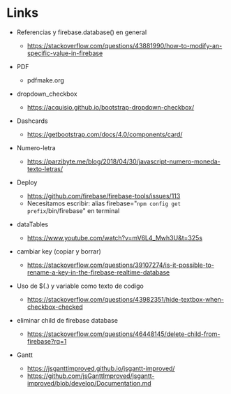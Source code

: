 # Links

  - Referencias y firebase.database() en general
    - https://stackoverflow.com/questions/43881990/how-to-modify-an-specific-value-in-firebase

  - PDF
    - pdfmake.org


  - dropdown_checkbox
    - https://acquisio.github.io/bootstrap-dropdown-checkbox/

  - Dashcards
    - https://getbootstrap.com/docs/4.0/components/card/


  - Numero-letra
    - https://parzibyte.me/blog/2018/04/30/javascript-numero-moneda-texto-letras/


  - Deploy
    - https://github.com/firebase/firebase-tools/issues/113
    - Necesitamos escribir: alias firebase="`npm config get prefix`/bin/firebase"
en terminal

  - dataTables
    - https://www.youtube.com/watch?v=mV6L4_Mwh3U&t=325s

  - cambiar key (copiar y borrar)
    - https://stackoverflow.com/questions/39107274/is-it-possible-to-rename-a-key-in-the-firebase-realtime-database

  - Uso de $(.) y variable como texto de codigo
    - https://stackoverflow.com/questions/43982351/hide-textbox-when-checkbox-checked

  - eliminar child de firebase database
    - https://stackoverflow.com/questions/46448145/delete-child-from-firebase?rq=1

  - Gantt
    - https://jsganttimproved.github.io/jsgantt-improved/
    - https://github.com/jsGanttImproved/jsgantt-improved/blob/develop/Documentation.md
